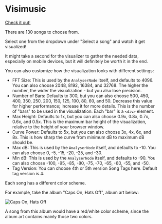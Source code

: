 # Visimusic

[Check it out!](https://marblelover003.github.io/Visimusic/)

There are 130 songs to choose from.

Select one from the dropdown under "Select a song" and watch it get visualized!

It might take a second for the visualizer to gather the needed data, especially on mobile devices, but it will definitely be worth it in the end.

You can also customize how the visualization looks with different settings:

- FFT Size: This is used by the `AnalyserNode` itself, and defaults to 4096. You can also choose 2048, 8192, 16384, and 32768. The higher the number, the wider the visualization - but you also lose precision.
- Number of Bars: Defaults to 300, but you can also choose 500, 450, 400, 350, 250, 200, 150, 125, 100, 80, 60, and 50. Decrease this value for higher performance; increase it for more details. This is the number of "bars" to be used in the visualization. Each "bar" is a `<div>` element.
- Max Height: Defaults to 1x, but you can also choose 0.9x, 0.8x, 0.7x, 0.6x, and 0.5x. This is the maximum bar height of the visualization, relative to the height of your browser window.
- Curve Power: Defaults to 5x, but you can also choose 3x, 4x, 6x, and 8x. This is how sharp the curve from minimum dB to maximum dB should be.
- Max dB: This is used by the `AnalyserNode` itself, and defaults to -10. You can also choose 0, -5, -15, -20, -25, and -30.
- Min dB: This is used by the `AnalyserNode` itself, and defaults to -90. You can also choose -100, -95, -85, -80, -75, -70, -65, -60, -55, and -50.
- Tag Version: You can choose 4th or 5th version Song Tags here. Default tag version is 4.

Each song has a different color scheme.

For example, take the album "Caps On, Hats Off", album art below:

![Caps On, Hats Off](https://marblelover003.github.io/Visimusic/Music-Albums/Caps%20On,%20Hats%20Off.JPG "Caps On, Hats Off by Bossfight")

A song from this album would have a red/white color scheme, since the album art contains mainly those two colors.
